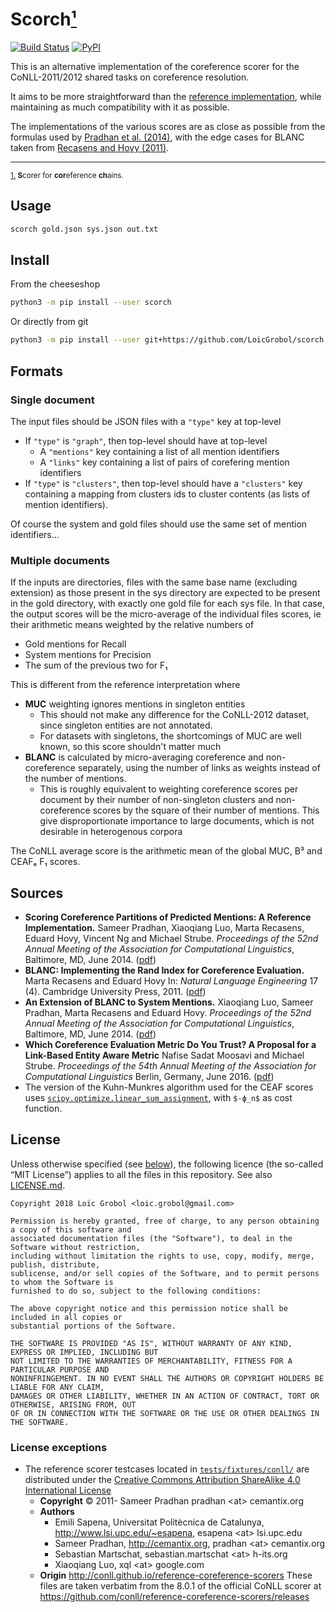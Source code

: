 <!-- markdownlint-disable MD033 MD003 -->

Scorch<a id="footnote-0-1-backref" href="#footnote-0-1">¹</a>
======

[![Build Status](https://travis-ci.org/LoicGrobol/scorch.svg?branch=master)](https://travis-ci.org/LoicGrobol/scorch)
[![PyPI](https://img.shields.io/pypi/v/scorch.svg)](https://pypi.org/project/scorch)

This is an alternative implementation of the coreference scorer for the CoNLL-2011/2012 shared tasks
on coreference resolution.

It aims to be more straightforward than the [reference implementation][ref-scorer], while
maintaining as much compatibility with it as possible.

The implementations of the various scores are as close as possible from the formulas used by
<a href="#pradhan2014scoring">Pradhan et al. (2014)</a>, with the edge cases for BLANC taken from
<a href="recasens2011BLANC">Recasens and Hovy (2011)</a>.

---
<sub><a id="footnote-0-1" href="#footnote-0-1-backref">1.</a> **S**corer for **cor**eference **ch**ains.</sub>

[ref-scorer]: https://github.com/conll/reference-coreference-scorers

## Usage

```bash
scorch gold.json sys.json out.txt
```

## Install

From the cheeseshop

```bash
python3 -m pip install --user scorch
```

Or directly from git

```bash
python3 -m pip install --user git+https://github.com/LoicGrobol/scorch.git
```

## Formats

### Single document

The input files should be JSON files with a `"type"` key at top-level

- If `"type"` is `"graph"`, then top-level should have at top-level
  - A `"mentions"` key containing a list of all mention identifiers
  - A `"links"` key containing a list of pairs of corefering mention identifiers
- If `"type"` is `"clusters"`, then top-level should have a `"clusters"` key containing a mapping
  from clusters ids to cluster contents (as lists of mention identifiers).

Of course the system and gold files should use the same set of mention identifiers…

### Multiple documents

If the inputs are directories, files with the same base name (excluding extension) as those present
in the sys directory are expected to be present in the gold directory, with exactly one gold file
for each sys file. In that case, the output scores will be the micro-average of the individual files
scores, ie their arithmetic means weighted by the relative numbers of

- Gold mentions for Recall
- System mentions for Precision
- The sum of the previous two for F₁

This is different from the reference interpretation where

- **MUC** weighting ignores mentions in singleton entities
  - This should not make any difference for the CoNLL-2012 dataset, since singleton entities are not
    annotated.
  - For datasets with singletons, the shortcomings of MUC are well known, so this score shouldn't
    matter much
- **BLANC** is calculated by micro-averaging coreference and non-coreference separately, using the
  number of links as weights instead of the number of mentions.
  - This is roughly equivalent to weighting coreference scores per document by their number of
    non-singleton clusters and non-coreference scores by the square of their number of mentions.
    This give disproportionate importance to large documents, which is not desirable in heterogenous
    corpora

The CoNLL average score is the arithmetic mean of the global MUC, B³ and CEAFₑ F₁ scores.

## Sources

- <a id="pradhan2014scoring" />**Scoring Coreference Partitions of Predicted Mentions: A Reference
  Implementation.** Sameer Pradhan, Xiaoqiang Luo, Marta Recasens, Eduard Hovy, Vincent Ng and
  Michael Strube. *Proceedings of the 52nd Annual Meeting of the Association for Computational
  Linguistics*, Baltimore, MD, June 2014. ([pdf](http://aclweb.org/anthology/P14-2006))
- <a id="recasens2011BLANC" />**BLANC: Implementing the Rand Index for Coreference Evaluation.**
  Marta Recasens and Eduard Hovy In: *Natural Language Engineering* 17 (4). Cambridge University
  Press, 2011.
  ([pdf](http://citeseerx.ist.psu.edu/viewdoc/download?doi=10.1.1.300.9229&rep=rep1&type=pdf))
- <a id="luo2014BLANC" /> **An Extension of BLANC to System Mentions.** Xiaoqiang Luo, Sameer
  Pradhan, Marta Recasens and Eduard Hovy. *Proceedings of the 52nd Annual Meeting of the
  Association for Computational Linguistics*, Baltimore, MD, June 2014.
  ([pdf](http://aclweb.org/anthology/P14-2005))
- <a id="moosavi2016WhichCoreferenceEvaluation" /> **Which Coreference Evaluation Metric Do You
  Trust? A Proposal for a Link-Based Entity Aware Metric** Nafise Sadat Moosavi and Michael Strube.
  *Proceedings of the 54th Annual Meeting of the Association for Computational Linguistics* Berlin,
  Germany, June 2016. ([pdf](http://www.aclweb.org/anthology/P16-1060))
- The version of the Kuhn-Munkres algorithm used for the CEAF scores uses
  [`scipy.optimize.linear_sum_assignment`](https://docs.scipy.org/doc/latest/reference/generated/scipy.optimize.linear_sum_assignment.html),
  with `$-ϕ_n$` as cost function.

## License

Unless otherwise specified (see <a href="#license-exceptions">below</a>), the following licence (the
so-called “MIT License”) applies to all the files in this repository.
See also [LICENSE.md](LICENSE.md).

```text
Copyright 2018 Loïc Grobol <loic.grobol@gmail.com>

Permission is hereby granted, free of charge, to any person obtaining a copy of this software and
associated documentation files (the "Software"), to deal in the Software without restriction,
including without limitation the rights to use, copy, modify, merge, publish, distribute,
sublicense, and/or sell copies of the Software, and to permit persons to whom the Software is
furnished to do so, subject to the following conditions:

The above copyright notice and this permission notice shall be included in all copies or
substantial portions of the Software.

THE SOFTWARE IS PROVIDED "AS IS", WITHOUT WARRANTY OF ANY KIND, EXPRESS OR IMPLIED, INCLUDING BUT
NOT LIMITED TO THE WARRANTIES OF MERCHANTABILITY, FITNESS FOR A PARTICULAR PURPOSE AND
NONINFRINGEMENT. IN NO EVENT SHALL THE AUTHORS OR COPYRIGHT HOLDERS BE LIABLE FOR ANY CLAIM,
DAMAGES OR OTHER LIABILITY, WHETHER IN AN ACTION OF CONTRACT, TORT OR OTHERWISE, ARISING FROM, OUT
OF OR IN CONNECTION WITH THE SOFTWARE OR THE USE OR OTHER DEALINGS IN THE SOFTWARE.
```

### <a id="license-exceptions">License exceptions</a>

- The reference scorer testcases located in
  [`tests/fixtures/conll/`](tests/fixtures/conll/datafiles) are distributed under the [Creative
  Commons Attribution ShareAlike 4.0 International
  License](http://creativecommons.org/licenses/by-sa/4.0/)
  - **Copyright** © 2011- Sameer Pradhan pradhan \<at\> cemantix.org
  - **Authors**
    - Emili Sapena, Universitat Politècnica de Catalunya, <http://www.lsi.upc.edu/~esapena>, esapena
    \<at\> lsi.upc.edu
    - Sameer Pradhan, <http://cemantix.org>, pradhan \<at\> cemantix.org
    - Sebastian Martschat, sebastian.martschat \<at\> h-its.org
    - Xiaoqiang Luo, xql \<at\> google.com
  - **Origin** <http://conll.github.io/reference-coreference-scorers>
    These files are taken verbatim from the 8.0.1 of the official CoNLL scorer at <https://github.com/conll/reference-coreference-scorers/releases>

